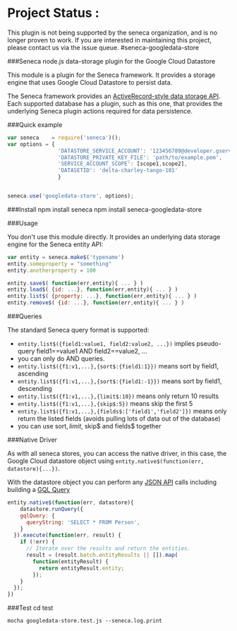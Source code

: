 # Project Status :
This plugin is not being supported by the seneca organization,  and is no longer proven to work.
If you are interested in maintaining this project, please contact us via the issue queue.
#seneca-googledata-store

###Seneca node.js data-storage plugin for the Google Cloud Datastore

This module is a plugin for the Seneca framework. It provides a storage engine that uses Google Cloud Datastore to persist data.

The Seneca framework provides an [ActiveRecord-style data storage API](http://senecajs.org/data-entities.html). Each supported database has a plugin, such as this one, that provides the underlying Seneca plugin actions required for data persistence.


###Quick example
```javascript
var seneca    = require('seneca')();
var options = {
			    'DATASTORE_SERVICE_ACCOUNT': '123456789@developer.gserviceaccount.com',
			    'DATASTORE_PRIVATE_KEY_FILE': 'path/to/example.pem',
			    'SERVICE_ACCOUNT_SCOPE': [scope1,scope2],
			    'DATASETID': 'delta-charley-tango-101'
			    }


seneca.use('googledata-store', options);
```

###Install
	npm install seneca
	npm install seneca-googledata-store


###Usage

You don't use this module directly. It provides an underlying data storage engine for the Seneca entity API:

```javascript
var entity = seneca.make$('typename')
entity.someproperty = "something"
entity.anotherproperty = 100

entity.save$( function(err,entity){ ... } )
entity.load$( {id: ...}, function(err,entity){ ... } )
entity.list$( {property: ...}, function(err,entity){ ... } )
entity.remove$( {id: ...}, function(err,entity){ ... } )
```

###Queries

The standard Seneca query format is supported:

- `entity.list$({field1:value1, field2:value2, ...})` implies pseudo-query field1==value1 AND field2==value2, ...
- you can only do AND queries. 
- `entity.list$({f1:v1,...},{sort$:{field1:1}})` means sort by field1, ascending
- `entity.list$({f1:v1,...},{sort$:{field1:-1}})` means sort by field1, descending
- `entity.list$({f1:v1,...},{limit$:10})` means only return 10 results
- `entity.list$({f1:v1,...},{skip$:5})` means skip the first 5
- `entity.list$({f1:v1,...},{fields$:['field1','field2']})` means only return the listed fields (avoids pulling lots of data out of the database)
- you can use sort$, limit$, skip$ and fields$ together


###Native Driver

As with all seneca stores, you can access the native driver, in this case, the Google Cloud datastore object using `entity.native$(function(err, datastore){...})`.

With the datastore object you can perform any [JSON API](https://developers.google.com/datastore/docs/apis/v1beta2/) calls including building a [GQL Query](https://developers.google.com/datastore/docs/concepts/gql)

```javascript
entity.native$(function(err, datastore){
	datastore.runQuery({
    gqlQuery: {
      queryString: 'SELECT * FROM Person',
    }
  }).execute(function(err, result) {
    if (!err) {
      // Iterate over the results and return the entities.
      result = (result.batch.entityResults || []).map(
        function(entityResult) {
          return entityResult.entity;
        });
    }
  });
})
```

###Test
	cd test

	mocha googledata-store.test.js --seneca.log.print
